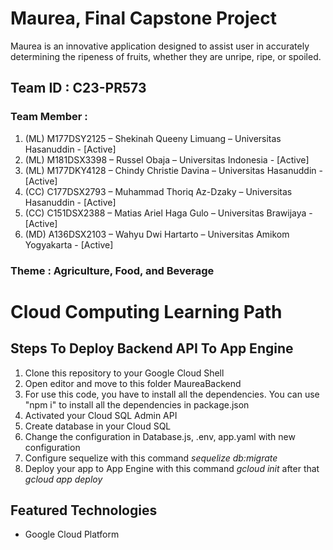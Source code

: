 # Maurea, Final Capstone Project

Maurea is an innovative application designed to assist user in accurately determining the ripeness of fruits, whether they are unripe, ripe, or spoiled.

## Team ID : C23-PR573
### Team Member	: 
1. (ML) M177DSY2125 – Shekinah Queeny Limuang – Universitas Hasanuddin - [Active]
2. (ML) M181DSX3398 – Russel Obaja – Universitas Indonesia - [Active]
3. (ML) M177DKY4128 – Chindy Christie Davina – Universitas Hasanuddin - [Active]
4. (CC) C177DSX2793 – Muhammad Thoriq Az-Dzaky – Universitas Hasanuddin - [Active]
5. (CC) C151DSX2388 – Matias Ariel Haga Gulo – Universitas Brawijaya - [Active]
6. (MD) A136DSX2103 – Wahyu Dwi Hartarto – Universitas Amikom Yogyakarta - [Active]

### Theme : Agriculture, Food, and Beverage

# Cloud Computing Learning Path

## Steps To Deploy Backend API To App Engine

1. Clone this repository to your Google Cloud Shell
2. Open editor and move to this folder MaureaBackend
3. For use this code, you have to install all the dependencies. You can use "npm i" to install all the dependencies in package.json
4. Activated your Cloud SQL Admin API
5. Create database in your Cloud SQL
6. Change the configuration in Database.js, .env, app.yaml with new configuration
7. Configure sequelize with this command *sequelize db:migrate*
8. Deploy your app to App Engine with this command *gcloud init* after that *gcloud app deploy*

## Featured Technologies
* Google Cloud Platform
